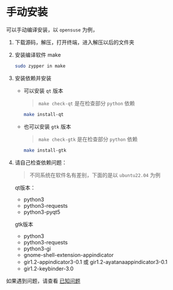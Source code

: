 # 手动安装

可以手动编译安装，以 `opensuse` 为例，

1. 下载源码，解压，打开终端，进入解压以后的文件夹

2. 安装编译软件 make

    ```bash
    sudo zypper in make
    ```

3. 安装依赖并安装

    - 可以安装 `qt` 版本
  
        > `make check-qt` 是在检查部分 `python` 依赖

        ```bash
        make install-qt
        ```

    - 也可以安装 `gtk` 版本

        > `make check-gtk` 是在检查部分 `python` 依赖

        ```bash
        make install-gtk
        ```

4. 请自己检查依赖问题：

    > 不同系统在软件名有差别，下面的是以 `ubuntu22.04` 为例

    qt版本：

    - python3
    - python3-requests
    - python3-pyqt5

    gtk版本
    - python3
    - python3-requests
    - python3-gi
    - gnome-shell-extension-appindicator
    - gir1.2-appindicator3-0.1 或 gir1.2-ayatanaappindicator3-0.1
    - gir1.2-keybinder-3.0

如果遇到问题，请查看 [已知问题](qa.md)